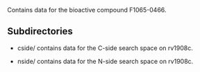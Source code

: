 Contains data for the bioactive compound F1065-0466.

## Subdirectories

- cside/ contains data for the C-side search space on rv1908c.

- nside/ contains data for the N-side search space on rv1908c.

